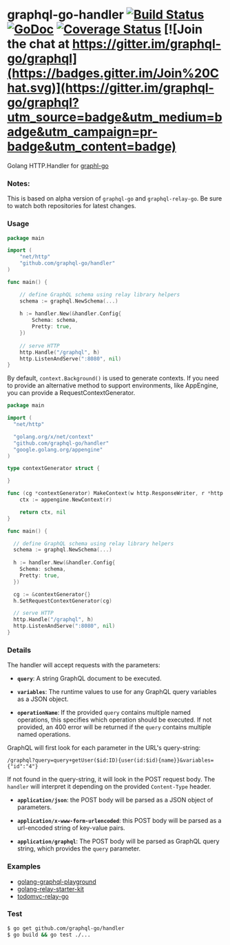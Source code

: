 # graphql-go-handler [![Build Status](https://travis-ci.org/graphql-go/handler.svg)](https://travis-ci.org/graphql-go/handler) [![GoDoc](https://godoc.org/graphql-go/handler?status.svg)](https://godoc.org/github.com/graphql-go/handler) [![Coverage Status](https://coveralls.io/repos/graphql-go/handler/badge.svg?branch=master&service=github)](https://coveralls.io/github/graphql-go/handler?branch=master) [![Join the chat at https://gitter.im/graphql-go/graphql](https://badges.gitter.im/Join%20Chat.svg)](https://gitter.im/graphql-go/graphql?utm_source=badge&utm_medium=badge&utm_campaign=pr-badge&utm_content=badge)

Golang HTTP.Handler for [graphl-go](https://github.com/graphql-go/graphql)

### Notes:
This is based on alpha version of `graphql-go` and `graphql-relay-go`. 
Be sure to watch both repositories for latest changes.

### Usage

```go
package main

import (
	"net/http"
	"github.com/graphql-go/handler"
)

func main() {

	// define GraphQL schema using relay library helpers
	schema := graphql.NewSchema(...)
  
	h := handler.New(&handler.Config{
		Schema: schema,
		Pretty: true,
	})
	
	// serve HTTP
	http.Handle("/graphql", h)
	http.ListenAndServe(":8080", nil)
}
```

By default, `context.Background()` is used to generate contexts. If you need to provide an alternative method to support environments, like AppEngine, you can provide a RequestContextGenerator.

```go
package main

import (
  "net/http"

  "golang.org/x/net/context"
  "github.com/graphql-go/handler"
  "google.golang.org/appengine"
)

type contextGenerator struct {

}

func (cg *contextGenerator) MakeContext(w http.ResponseWriter, r *http.Request) (context.Context, error) {
    ctx := appengine.NewContext(r)

    return ctx, nil
}

func main() {

  // define GraphQL schema using relay library helpers
  schema := graphql.NewSchema(...)
  
  h := handler.New(&handler.Config{
    Schema: schema,
    Pretty: true,
  })

  cg := &contextGenerator{}
  h.SetRequestContextGenerator(cg)

  // serve HTTP
  http.Handle("/graphql", h)
  http.ListenAndServe(":8080", nil)
}
```

### Details

The handler will accept requests with
the parameters:

  * **`query`**: A string GraphQL document to be executed.

  * **`variables`**: The runtime values to use for any GraphQL query variables
    as a JSON object.

  * **`operationName`**: If the provided `query` contains multiple named
    operations, this specifies which operation should be executed. If not
    provided, an 400 error will be returned if the `query` contains multiple
    named operations.

GraphQL will first look for each parameter in the URL's query-string:

```
/graphql?query=query+getUser($id:ID){user(id:$id){name}}&variables={"id":"4"}
```

If not found in the query-string, it will look in the POST request body.
The `handler` will interpret it
depending on the provided `Content-Type` header.

  * **`application/json`**: the POST body will be parsed as a JSON
    object of parameters.

  * **`application/x-www-form-urlencoded`**: this POST body will be
    parsed as a url-encoded string of key-value pairs.

  * **`application/graphql`**: The POST body will be parsed as GraphQL
    query string, which provides the `query` parameter.


### Examples
- [golang-graphql-playground](https://github.com/graphql-go/playground)
- [golang-relay-starter-kit](https://github.com/sogko/golang-relay-starter-kit)
- [todomvc-relay-go](https://github.com/sogko/todomvc-relay-go)

### Test
```bash
$ go get github.com/graphql-go/handler
$ go build && go test ./...
